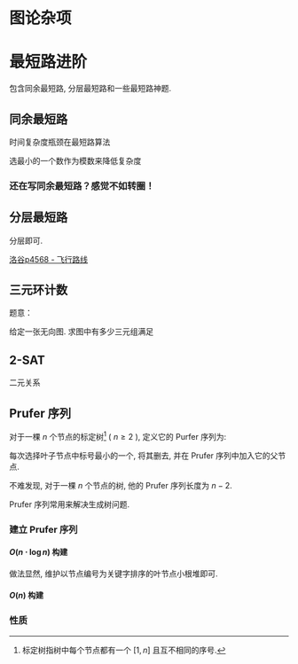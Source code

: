 # 图论杂项

# 最短路进阶

包含同余最短路, 分层最短路和一些最短路神题. 

## 同余最短路

时间复杂度瓶颈在最短路算法

选最小的一个数作为模数来降低复杂度

### 还在写同余最短路？感觉不如转圈！

## 分层最短路

分层即可. 

[洛谷p4568 - 飞行路线](https://www.luogu.com.cn/problem/P4568)



## 三元环计数

题意：

给定一张无向图. 求图中有多少三元组满足

## 2-SAT

二元关系

## $\text{Prufer}$ 序列

对于一棵 $n$ 个节点的标定树[^1] ( $n \geqslant 2$ ), 定义它的 $\text{Purfer}$ 序列为: 

每次选择叶子节点中标号最小的一个, 将其删去, 并在 $\text{Prufer}$ 序列中加入它的父节点. 

不难发现, 对于一棵 $n$ 个节点的树, 他的 $\text{Prufer}$ 序列长度为 $n - 2$. 

$\text{Prufer}$ 序列常用来解决生成树问题. 

### 建立 $\text{Prufer}$ 序列

#### $O(n \cdot \log n)$ 构建

做法显然, 维护以节点编号为关键字排序的叶节点小根堆即可. 

#### $O(n)$ 构建



### 性质

[^1]: 标定树指树中每个节点都有一个 $[1, n]$ 且互不相同的序号. 